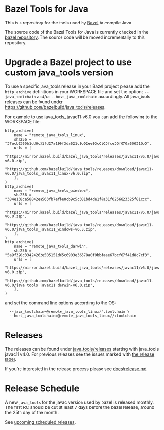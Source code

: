 # Bazel Tools for Java

This is a repository for the tools used by [Bazel](https://bazel.build/) to compile Java.

The source code of the Bazel Tools for Java is currently checked in the [bazel
repository](https://github.com/bazelbuild/bazel). The source code will be moved 
incrementally to this repository.

# Upgrade a Bazel project to use custom java_tools version

To use a specific java_tools release in your Bazel project please add the `http_archive`
definitions in your WORKSPACE file and set the options `--java_toolchain` and/or
`--host_java_toolchain` accordingly. All java_tools releases can be found under
https://github.com/bazelbuild/java_tools/releases.

For example to use java_tools_javac11-v6.0 you can add the following to the WORKSPACE
file:

```
http_archive(
    name = "remote_java_tools_linux",
    sha256 = "37acb8380b1dd6c31fd27a19bf3da821c9b02ee93c6163fce36f070a806516b5",
    urls = [
        "https://mirror.bazel.build/bazel_java_tools/releases/javac11/v6.0/java_tools_javac11_linux-v6.0.zip",
        "https://github.com/bazelbuild/java_tools/releases/download/javac11-v6.0/java_tools_javac11_linux-v6.0.zip",
    ],
)
http_archive(
    name = "remote_java_tools_windows",
    sha256 = "384e138ca58842ea563fb7efbe0cb9c5c381bd4de1f6a31f0256823325f81ccc",
    urls = [
        "https://mirror.bazel.build/bazel_java_tools/releases/javac11/v6.0/java_tools_javac11_windows-v6.0.zip",
        "https://github.com/bazelbuild/java_tools/releases/download/javac11-v6.0/java_tools_javac11_windows-v6.0.zip",
    ],
)
http_archive(
    name = "remote_java_tools_darwin",
    sha256 = "5a9f320c33424262e505151dd5c6903e36678a0f0bbdaae67bcf07f41d8c7cf3",
    urls = [
        "https://mirror.bazel.build/bazel_java_tools/releases/javac11/v6.0/java_tools_javac11_darwin-v6.0.zip",
        "https://github.com/bazelbuild/java_tools/releases/download/javac11-v6.0/java_tools_javac11_darwin-v6.0.zip",
    ],
)
```

and set the command line options according to the OS:

```
  --java_toolchain=@remote_java_tools_linux//:toolchain \
  --host_java_toolchain=@remote_java_tools_linux//:toolchain
```

# Releases

The releases can be found under [java_tools/releases](https://github.com/bazelbuild/java_tools/releases)
starting with java_tools javac11 v4.0.
For previous releases see the issues marked with
[the release label](https://github.com/bazelbuild/java_tools/issues/15).

If you're interested in the release process please see [docs/release.md](docs/release.md)

# Release Schedule

A new `java_tools` for the javac version used by bazel is released monthly.
The first RC should be cut at least 7 days before the bazel release, around the
25th day of the month.

See [upcoming scheduled releases](https://github.com/bazelbuild/java_tools/issues?q=is%3Aopen+is%3Aissue+label%3Arelease).
